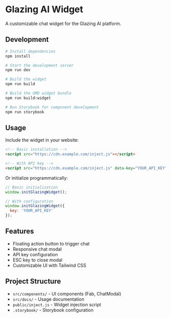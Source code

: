 # Glazing AI Widget

A customizable chat widget for the Glazing AI platform.

## Development

```bash
# Install dependencies
npm install

# Start the development server
npm run dev

# Build the widget
npm run build

# Build the UMD widget bundle
npm run build:widget

# Run Storybook for component development
npm run storybook
```

## Usage

Include the widget in your website:

```html
<!-- Basic installation -->
<script src="https://cdn.example.com/inject.js"></script>

<!-- With API key -->
<script src="https://cdn.example.com/inject.js" data-key="YOUR_API_KEY"></script>
```

Or initialize programmatically:

```javascript
// Basic initialization
window.initGlazingWidget();

// With configuration
window.initGlazingWidget({
  key: 'YOUR_API_KEY'
});
```

## Features

- Floating action button to trigger chat
- Responsive chat modal
- API key configuration
- ESC key to close modal
- Customizable UI with Tailwind CSS

## Project Structure

- `src/components/` - UI components (Fab, ChatModal)
- `src/docs/` - Usage documentation
- `public/inject.js` - Widget injection script
- `.storybook/` - Storybook configuration
